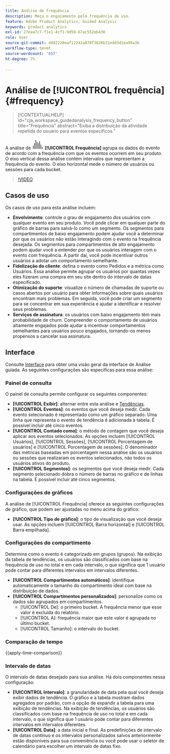 ```yaml
---
title: Análise de frequência
description: Meça o engajamento pela frequência de uso.
feature: Adobe Product Analytics, Guided Analysis
keywords: product analytics
exl-id: 27eaa7c7-f1e1-4cf1-9d59-67ac552eb430
role: User
source-git-commit: d492220eaf12242a870f3826b31edd3d1ea99a3b
workflow-type: tm+mt
source-wordcount: '657'
ht-degree: 7%

---
```


# Análise de [!UICONTROL frequência] {#frequency}

<!-- markdownlint-disable MD034 -->

>[!CONTEXTUALHELP]
>id="cja_workspace_guidedanalysis_frequency_button"
>title="Frequência"
>abstract="Exiba a distribuição da atividade repetida do usuário para eventos específicos."

<!-- markdownlint-enable MD034 -->

A análise de ![Frequência](/help/assets/icons/Histogram.svg) **[!UICONTROL Frequência]** agrupa os dados do evento de acordo com a frequência com que os eventos ocorrem em seu produto. O eixo vertical dessa análise contém intervalos que representam a frequência do evento. O eixo horizontal mede o número de usuários ou sessões para cada bucket.

>[!VIDEO](https://video.tv.adobe.com/v/3428089/?learn=on)

## Casos de uso

Os casos de uso para esta análise incluem:

* **Envolvimento**: controle o grau de engajamento dos usuários com qualquer evento em seu produto. Você pode clicar em qualquer parte do gráfico de barras para salvá-lo como um segmento. Os segmentos para compartimentos de baixo engajamento podem ajudar você a determinar por que os usuários não estão interagindo com o evento na frequência desejada. Os segmentos para compartimentos de alto engajamento podem ajudar você a entender por que os usuários interagem com o evento com frequência. A partir daí, você pode incentivar outros usuários a adotar um comportamento semelhante.
* **Fidelização do cliente**: defina o evento como Pedidos e a métrica como Usuários. Essa análise permite agrupar os usuários por quantas vezes eles fizeram uma compra em seu site dentro do intervalo de datas especificado.
* **Otimização do suporte**: visualize o número de chamadas de suporte ou casos abertos por usuário para obter informações sobre quais usuários encontram mais problemas. Em seguida, você pode criar um segmento para se concentrar em sua experiência e ajudar a identificar e resolver seus problemas.
* **Serviços de assinatura**: os usuários com baixo engajamento têm mais probabilidade de churn. Compreender o comportamento de usuários altamente engajados pode ajudar a incentivar comportamentos semelhantes para usuários pouco engajados, tornando-os menos propensos a cancelar sua assinatura.

## Interface

Consulte [Interface](../overview.md#interface) para obter uma visão geral da interface de Análise guiada. As seguintes configurações são específicas para essa análise:

### Painel de consulta

O painel de consulta permite configurar os seguintes componentes:

* **[!UICONTROL Exibir]**: alternar entre esta análise e [Tendências](trends.md).
* **[!UICONTROL Eventos]**: os eventos que você deseja medir. Cada evento selecionado é representado como um gráfico separado. Uma linha que representa o evento de tendência é adicionada à tabela. É possível incluir até cinco eventos.
* **[!UICONTROL Contado como]**: o método de contagem que você deseja aplicar aos eventos selecionados. As opções incluem [!UICONTROL Usuários], [!UICONTROL Sessões], [!UICONTROL Porcentagem de usuários] e [!UICONTROL Porcentagem de sessões]. O denominador das métricas baseadas em porcentagem nessa análise são os usuários ou sessões que realizaram os eventos selecionados, não todos os usuários ativos do produto.
* **[!UICONTROL Segmentos]**: os segmentos que você deseja medir. Cada segmento selecionado dobra o número de barras no gráfico e de linhas na tabela. É possível incluir até cinco segmentos.

### Configurações de gráficos

A análise de [!UICONTROL Frequência] oferece as seguintes configurações de gráfico, que podem ser ajustadas no menu acima do gráfico:

* **[!UICONTROL Tipo de gráfico]**: o tipo de visualização que você deseja usar. As opções incluem [!UICONTROL Barra horizontal] e [!UICONTROL Barra empilhada].

### Configurações do compartimento

Determina como o evento é categorizado em grupos (grupos). Na exibição da tabela de tendências, os usuários são classificados com base na frequência de uso no total e em cada intervalo, o que significa que 1 usuário pode contar para diferentes intervalos em intervalos diferentes.

* **[!UICONTROL Compartimentos automáticos]**: identifique automaticamente o tamanho do compartimento ideal com base na distribuição de dados.
* **[!UICONTROL Compartimentos personalizados]**: personalize como os dados são agrupados em compartimentos.
   * [!UICONTROL De]: o primeiro bucket. A frequência menor que esse valor é excluída do relatório.
   * [!UICONTROL A]: frequência maior que este valor é agrupada no último bucket.
   * [!UICONTROL Tamanho]: o intervalo do bucket.

### Comparação de tempo

{{apply-time-comparison}}

### Intervalo de datas

O intervalo de datas desejado para sua análise. Há dois componentes nessa configuração:

* **[!UICONTROL Intervalo]**: a granularidade de data pela qual você deseja exibir dados de tendência. O gráfico e a tabela mostram dados agregados por padrão, com a opção de expandir a tabela para uma exibição de tendências. Na exibição de tendências, os usuários são classificados com base na frequência de uso no total e em cada intervalo, o que significa que 1 usuário pode contar para diferentes intervalos em intervalos diferentes.
* **[!UICONTROL Data]**: a data inicial e final. As predefinições de intervalo de datas contínuo e os intervalos personalizados salvos anteriormente estão disponíveis para sua conveniência ou você pode usar o seletor de calendário para escolher um intervalo de datas fixo.


<!--
## Example

See below foran example of the analysis.

![Frequency](../assets/frequency.png)

-->

